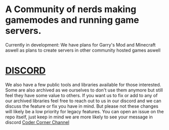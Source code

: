 # A Community of nerds making gamemodes and running game servers.

Currently in development: We have plans for Garry's Mod and Minecraft aswell as plans to create servers in other community hosted games aswell

# [DISCORD](https://discord.gg/u5m26NFvHr)

We also have a few public tools and libraries available for those interested. Some are also archived as we ourselves to don't use them anymore but still feel they have some value to others.
If you want us to fix or add to any of our archived libraries feel free to reach out to us in our discord and we can discuss the feature or fix you have in mind. But please not these changes will likely be a low priority for legacy features. You can open an issue on the repo itself, just keep in mind we are more likely to see your message in discord [Coder Corner Channel](https://discord.com/channels/1017251788396695614/1322288566344220682)
